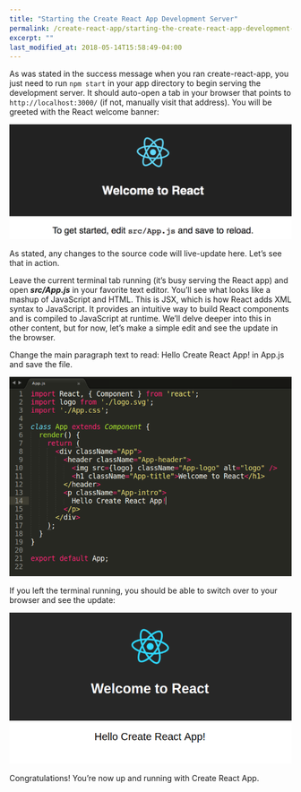 ```yaml
---
title: "Starting the Create React App Development Server"
permalink: /create-react-app/starting-the-create-react-app-development-server
excerpt: ""
last_modified_at: 2018-05-14T15:58:49-04:00
---
```


As was stated in the success message when you ran create-react-app, you just need to run `npm start` in your app directory to begin serving the development server. It should auto-open a tab in your browser that points to `http://localhost:3000/` (if not, manually visit that address). You will be greeted with the React welcome banner:

![Create React App Demo](/assets/images/create-react-app-demo.png)

As stated, any changes to the source code will live-update here. Let’s see that in action.

Leave the current terminal tab running (it’s busy serving the React app) and open ***src/App.js*** in your favorite text editor. You’ll see what looks like a mashup of JavaScript and HTML. This is JSX, which is how React adds XML syntax to JavaScript. It provides an intuitive way to build React components and is compiled to JavaScript at runtime. We’ll delve deeper into this in other content, but for now, let’s make a simple edit and see the update in the browser.

Change the main paragraph text to read: Hello Create React App! in App.js and save the file.

![Create React App Demo](/assets/images/create-react-app-appjs.png)

If you left the terminal running, you should be able to switch over to your browser and see the update:

![Create React App Demo](/assets/images/create-react-app-demo-updated.png)

Congratulations! You’re now up and running with Create React App.